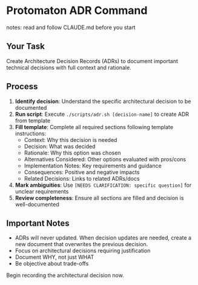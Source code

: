# Protomaton ADR Command

notes: read and follow CLAUDE.md before you start

## Your Task
Create Architecture Decision Records (ADRs) to document important technical decisions with full context and rationale.

## Process
1. **Identify decision**: Understand the specific architectural decision to be documented
2. **Run script**: Execute `./scripts/adr.sh [decision-name]` to create ADR from template
3. **Fill template**: Complete all required sections following template instructions:
   - Context: Why this decision is needed
   - Decision: What was decided
   - Rationale: Why this option was chosen
   - Alternatives Considered: Other options evaluated with pros/cons
   - Implementation Notes: Key requirements and guidance
   - Consequences: Positive and negative impacts
   - Related Decisions: Links to related ADRs/docs
4. **Mark ambiguities**: Use `[NEEDS CLARIFICATION: specific question]` for unclear requirements
5. **Review completeness**: Ensure all sections are filled and decision is well-documented

## Important Notes
- ADRs will never updated. When decision updates are needed, create a new document that overwrites the previous decision.
- Focus on architectural decisions requiring justification
- Document WHY, not just WHAT
- Be objective about trade-offs

Begin recording the architectural decision now.